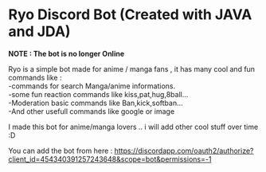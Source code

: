 # Ryo Discord Bot (Created with JAVA and JDA)

**NOTE : The bot is no longer Online**

Ryo is a simple bot made for anime / manga fans , it has many cool and fun commands like : <br>
-commands for search Manga/anime informations. <br>
-some fun reaction commands like kiss,pat,hug,8ball...  <br>
-Moderation basic commands like Ban,kick,softban... <br>
-And other usefull commands like google or image

I made this bot for anime/manga lovers .. i will add other cool stuff over time :D

You can add the bot from here :
https://discordapp.com/oauth2/authorize?client_id=454340391257243648&scope=bot&permissions=-1
